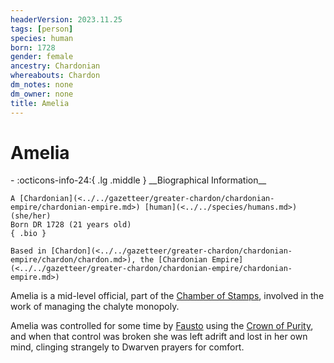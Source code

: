 ```yaml
---
headerVersion: 2023.11.25
tags: [person]
species: human
born: 1728
gender: female
ancestry: Chardonian
whereabouts: Chardon
dm_notes: none
dm_owner: none
title: Amelia
---
```

# Amelia
<div class="grid cards ext-narrow-margin ext-one-column" markdown>
- :octicons-info-24:{ .lg .middle } __Biographical Information__

    A [Chardonian](<../../gazetteer/greater-chardon/chardonian-empire/chardonian-empire.md>) [human](<../../species/humans.md>) (she/her)  
    Born DR 1728 (21 years old)  
    { .bio }

    Based in [Chardon](<../../gazetteer/greater-chardon/chardonian-empire/chardon/chardon.md>), the [Chardonian Empire](<../../gazetteer/greater-chardon/chardonian-empire/chardonian-empire.md>)
</div>


Amelia is a mid-level official, part of the [Chamber of Stamps](<../../groups/chardonian-organizations/chamber-of-stamps.md>), involved in the work of managing the chalyte monopoly. 


Amelia was controlled for some time by [Fausto](<./fausto.md>) using the [Crown of Purity](<../../things/artifacts-of-power/crown-of-purity.md>), and when that control was broken she was left adrift and lost in her own mind, clinging strangely to Dwarven prayers for comfort. 
